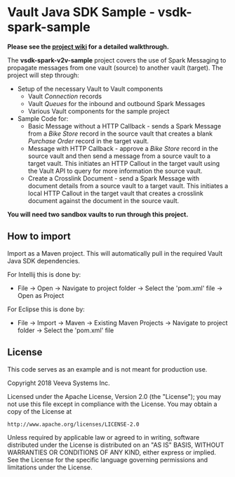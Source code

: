 # Vault Java SDK Sample - vsdk-spark-sample

**Please see the [project wiki](https://github.com/veeva/vsdk-spark-v2v-sample/wiki) for a detailed walkthrough.**

The **vsdk-spark-v2v-sample** project covers the use of Spark Messaging to propagate messages from one vault (source) to another vault (target). The project will step through:

* Setup of the necessary Vault to Vault components
    * Vault _Connection_ records
    * Vault _Queues_ for the inbound and outbound Spark Messages
    * Various Vault components for the sample project
* Sample Code for:
    * Basic Message without a HTTP Callback - sends a Spark Message from a _Bike Store_ record in the source vault that creates a blank _Purchase Order_ record in the target vault.
    * Message with HTTP Callback - approve a _Bike Store_ record in the source vault and then send a message from a source vault to a target vault. This initiates an HTTP Callout in the target vault using the Vault API to query for more information the source vault. 
    * Create a Crosslink Document - send a Spark Message with document details from a source vault to a target vault. This initiates a local HTTP Callout in the target vault that creates a crosslink document against the document in the source vault.

**You will need two sandbox vaults to run through this project.**

## How to import

Import as a Maven project. This will automatically pull in the required Vault Java SDK dependencies. 

For Intellij this is done by:
- File -> Open -> Navigate to project folder -> Select the 'pom.xml' file -> Open as Project

For Eclipse this is done by:
- File -> Import -> Maven -> Existing Maven Projects -> Navigate to project folder -> Select the 'pom.xml' file
	    
## License

This code serves as an example and is not meant for production use.

Copyright 2018 Veeva Systems Inc.
 
Licensed under the Apache License, Version 2.0 (the "License");
you may not use this file except in compliance with the License.
You may obtain a copy of the License at
 
    http://www.apache.org/licenses/LICENSE-2.0

Unless required by applicable law or agreed to in writing, software
distributed under the License is distributed on an "AS IS" BASIS,
WITHOUT WARRANTIES OR CONDITIONS OF ANY KIND, either express or implied.
See the License for the specific language governing permissions and
limitations under the License.
  